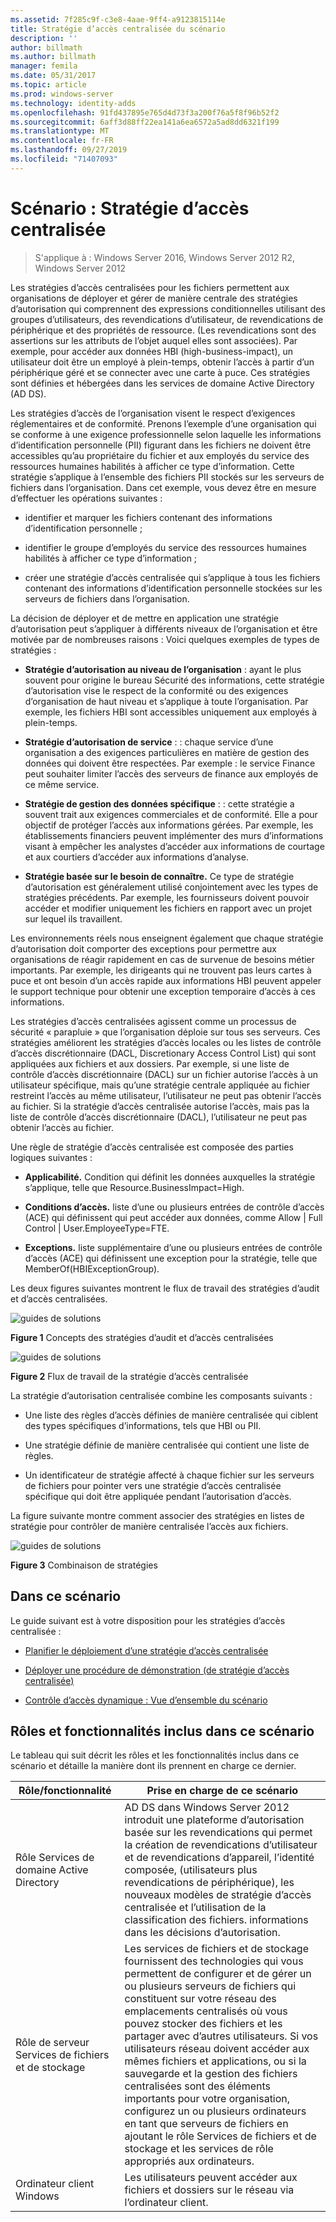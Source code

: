 ```yaml
---
ms.assetid: 7f285c9f-c3e8-4aae-9ff4-a9123815114e
title: Stratégie d’accès centralisée du scénario
description: ''
author: billmath
ms.author: billmath
manager: femila
ms.date: 05/31/2017
ms.topic: article
ms.prod: windows-server
ms.technology: identity-adds
ms.openlocfilehash: 91fd437895e765d4d73f3a200f76a5f8f96b52f2
ms.sourcegitcommit: 6aff3d88ff22ea141a6ea6572a5ad8dd6321f199
ms.translationtype: MT
ms.contentlocale: fr-FR
ms.lasthandoff: 09/27/2019
ms.locfileid: "71407093"
---
```

# <a name="scenario-central-access-policy"></a>Scénario : Stratégie d’accès centralisée

>S'applique à : Windows Server 2016, Windows Server 2012 R2, Windows Server 2012

Les stratégies d’accès centralisées pour les fichiers permettent aux organisations de déployer et gérer de manière centrale des stratégies d’autorisation qui comprennent des expressions conditionnelles utilisant des groupes d’utilisateurs, des revendications d’utilisateur, de revendications de périphérique et des propriétés de ressource. (Les revendications sont des assertions sur les attributs de l’objet auquel elles sont associées). Par exemple, pour accéder aux données HBI (high-business-impact), un utilisateur doit être un employé à plein-temps, obtenir l’accès à partir d’un périphérique géré et se connecter avec une carte à puce. Ces stratégies sont définies et hébergées dans les services de domaine Active Directory (AD DS).  
  
Les stratégies d’accès de l’organisation visent le respect d’exigences réglementaires et de conformité. Prenons l’exemple d’une organisation qui se conforme à une exigence professionnelle selon laquelle les informations d’identification personnelle (PII) figurant dans les fichiers ne doivent être accessibles qu’au propriétaire du fichier et aux employés du service des ressources humaines habilités à afficher ce type d’information. Cette stratégie s’applique à l’ensemble des fichiers PII stockés sur les serveurs de fichiers dans l’organisation. Dans cet exemple, vous devez être en mesure d’effectuer les opérations suivantes :  
  
-   identifier et marquer les fichiers contenant des informations d’identification personnelle ;  
  
-   identifier le groupe d’employés du service des ressources humaines habilités à afficher ce type d’information ;  
  
-   créer une stratégie d’accès centralisée qui s’applique à tous les fichiers contenant des informations d’identification personnelle stockées sur les serveurs de fichiers dans l’organisation.  
  
La décision de déployer et de mettre en application une stratégie d’autorisation peut s’appliquer à différents niveaux de l’organisation et être motivée par de nombreuses raisons : Voici quelques exemples de types de stratégies :  
  
-   **Stratégie d’autorisation au niveau de l’organisation** : ayant le plus souvent pour origine le bureau Sécurité des informations, cette stratégie d’autorisation vise le respect de la conformité ou des exigences d’organisation de haut niveau et s’applique à toute l’organisation. Par exemple, les fichiers HBI sont accessibles uniquement aux employés à plein-temps.  
  
-   **Stratégie d’autorisation de service** : : chaque service d’une organisation a des exigences particulières en matière de gestion des données qui doivent être respectées. Par exemple : le service Finance peut souhaiter limiter l’accès des serveurs de finance aux employés de ce même service.  
  
-   **Stratégie de gestion des données spécifique** : : cette stratégie a souvent trait aux exigences commerciales et de conformité. Elle a pour objectif de protéger l’accès aux informations gérées. Par exemple, les établissements financiers peuvent implémenter des murs d’informations visant à empêcher les analystes d’accéder aux informations de courtage et aux courtiers d’accéder aux informations d’analyse.  
  
-   **Stratégie basée sur le besoin de connaître.** Ce type de stratégie d’autorisation est généralement utilisé conjointement avec les types de stratégies précédents. Par exemple, les fournisseurs doivent pouvoir accéder et modifier uniquement les fichiers en rapport avec un projet sur lequel ils travaillent.  
  
Les environnements réels nous enseignent également que chaque stratégie d’autorisation doit comporter des exceptions pour permettre aux organisations de réagir rapidement en cas de survenue de besoins métier importants. Par exemple, les dirigeants qui ne trouvent pas leurs cartes à puce et ont besoin d’un accès rapide aux informations HBI peuvent appeler le support technique pour obtenir une exception temporaire d’accès à ces informations.  
  
Les stratégies d’accès centralisées agissent comme un processus de sécurité « parapluie » que l’organisation déploie sur tous ses serveurs. Ces stratégies améliorent les stratégies d’accès locales ou les listes de contrôle d’accès discrétionnaire (DACL, Discretionary Access Control List) qui sont appliquées aux fichiers et aux dossiers. Par exemple, si une liste de contrôle d’accès discrétionnaire (DACL) sur un fichier autorise l’accès à un utilisateur spécifique, mais qu’une stratégie centrale appliquée au fichier restreint l’accès au même utilisateur, l’utilisateur ne peut pas obtenir l’accès au fichier. Si la stratégie d’accès centralisée autorise l’accès, mais pas la liste de contrôle d’accès discrétionnaire (DACL), l’utilisateur ne peut pas obtenir l’accès au fichier.  
  
Une règle de stratégie d’accès centralisée est composée des parties logiques suivantes :  
  
-   **Applicabilité.** Condition qui définit les données auxquelles la stratégie s’applique, telle que Resource.BusinessImpact=High.  
  
-   **Conditions d’accès.** liste d’une ou plusieurs entrées de contrôle d’accès (ACE) qui définissent qui peut accéder aux données, comme Allow | Full Control | User.EmployeeType=FTE.  
  
-   **Exceptions.** liste supplémentaire d’une ou plusieurs entrées de contrôle d’accès (ACE) qui définissent une exception pour la stratégie, telle que MemberOf(HBIExceptionGroup).  
  
Les deux figures suivantes montrent le flux de travail des stratégies d’audit et d’accès centralisées.  
  
![guides de solutions](media/Scenario--Central-Access-Policy/DynamicAccessControl_RevGuide.JPG)  
  
**Figure 1** Concepts des stratégies d’audit et d’accès centralisées  
  
![guides de solutions](media/Scenario--Central-Access-Policy/DynamicAccessControl_RevGuide_2.JPG)  
  
**Figure 2** Flux de travail de la stratégie d’accès centralisée  
  
La stratégie d’autorisation centralisée combine les composants suivants :  
  
-   Une liste des règles d’accès définies de manière centralisée qui ciblent des types spécifiques d’informations, tels que HBI ou PII.  
  
-   Une stratégie définie de manière centralisée qui contient une liste de règles.  
  
-   Un identificateur de stratégie affecté à chaque fichier sur les serveurs de fichiers pour pointer vers une stratégie d’accès centralisée spécifique qui doit être appliquée pendant l’autorisation d’accès.  
  
La figure suivante montre comment associer des stratégies en listes de stratégie pour contrôler de manière centralisée l’accès aux fichiers.  
  
![guides de solutions](media/Scenario--Central-Access-Policy/DynamicAccessControl_RevGuide3.JPG)  
  
**Figure 3** Combinaison de stratégies  
  
## <a name="in-this-scenario"></a>Dans ce scénario  
Le guide suivant est à votre disposition pour les stratégies d’accès centralisée :  
  
-   [Planifier le déploiement d’une stratégie d’accès centralisée](assetId:///0311a76d-d66c-4ddb-ade6-af586a2ad82f)  
  
-   [Déployer une procédure de démonstration &#40;de stratégie d’accès centralisée&#41;](Deploy-a-Central-Access-Policy--Demonstration-Steps-.md)  
  
-   [Contrôle d’accès dynamique : Vue d’ensemble du scénario](Dynamic-Access-Control--Scenario-Overview.md)  
  
## <a name="BKMK_NEW"></a>Rôles et fonctionnalités inclus dans ce scénario  
Le tableau qui suit décrit les rôles et les fonctionnalités inclus dans ce scénario et détaille la manière dont ils prennent en charge ce dernier.  
  
|Rôle/fonctionnalité|Prise en charge de ce scénario|  
|-----------------|---------------------------------|  
|Rôle Services de domaine Active Directory|AD DS dans Windows Server 2012 introduit une plateforme d’autorisation basée sur les revendications qui permet la création de revendications d’utilisateur et de revendications d’appareil, l’identité composée, (utilisateurs plus revendications de périphérique), les nouveaux modèles de stratégie d’accès centralisée et l’utilisation de la classification des fichiers. informations dans les décisions d’autorisation.|  
|Rôle de serveur Services de fichiers et de stockage|Les services de fichiers et de stockage fournissent des technologies qui vous permettent de configurer et de gérer un ou plusieurs serveurs de fichiers qui constituent sur votre réseau des emplacements centralisés où vous pouvez stocker des fichiers et les partager avec d’autres utilisateurs. Si vos utilisateurs réseau doivent accéder aux mêmes fichiers et applications, ou si la sauvegarde et la gestion des fichiers centralisées sont des éléments importants pour votre organisation, configurez un ou plusieurs ordinateurs en tant que serveurs de fichiers en ajoutant le rôle Services de fichiers et de stockage et les services de rôle appropriés aux ordinateurs.|  
|Ordinateur client Windows|Les utilisateurs peuvent accéder aux fichiers et dossiers sur le réseau via l’ordinateur client.|  
  


